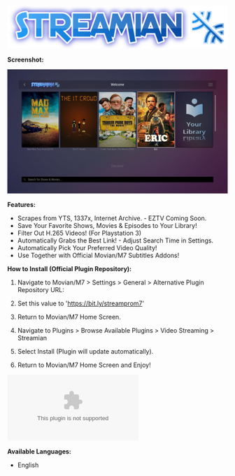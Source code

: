 ![Logo](/logo.png)

**Screenshot:**

![Screenshot](/Screenshots/1.png)


**Features:**

* Scrapes from YTS, 1337x, Internet Archive. - EZTV Coming Soon.
* Save Your Favorite Shows, Movies & Episodes to Your Library!
* Filter Out H.265 Videos! (For Playstation 3)
* Automatically Grabs the Best Link! - Adjust Search Time in Settings.
* Automatically Pick Your Preferred Video Quality!
* Use Together with Official Movian/M7 Subtitles Addons!


**How to Install (Official Plugin Repository):**

1) Navigate to Movian/M7 > Settings > General > Alternative Plugin Repository URL:

2) Set this value to 'https://bit.ly/streamprom7'

3) Return to Movian/M7 Home Screen.

4) Navigate to Plugins > Browse Available Plugins > Video Streaming > Streamian

5) Select Install (Plugin will update automatically).

6) Return to Movian/M7 Home Screen and Enjoy!


![Stable-Release plugin.zip Download (Latest Version)](/streamian_stable.zip?raw=true)


**Available Languages:**

* English


